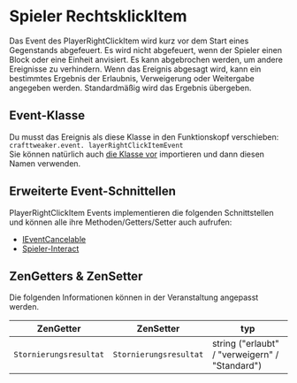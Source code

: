 # Spieler RechtsklickItem

Das Event des PlayerRightClickItem wird kurz vor dem Start eines Gegenstands abgefeuert. Es wird nicht abgefeuert, wenn der Spieler einen Block oder eine Einheit anvisiert. Es kann abgebrochen werden, um andere Ereignisse zu verhindern. Wenn das Ereignis abgesagt wird, kann ein bestimmtes Ergebnis der Erlaubnis, Verweigerung oder Weitergabe angegeben werden. Standardmäßig wird das Ergebnis übergeben.

## Event-Klasse
Du musst das Ereignis als diese Klasse in den Funktionskopf verschieben:  
`crafttweaker.event. layerRightClickItemEvent`  
Sie können natürlich auch [die Klasse vor](/AdvancedFunctions/Import/) importieren und dann diesen Namen verwenden.

## Erweiterte Event-Schnittellen
PlayerRightClickItem Events implementieren die folgenden Schnittstellen und können alle ihre Methoden/Getters/Setter auch aufrufen:

- [IEventCancelable](/Vanilla/Events/Events/IEventCancelable/)
- [Spieler-Interact](/Vanilla/Events/Events/PlayerInteract/)

## ZenGetters & ZenSetter
Die folgenden Informationen können in der Veranstaltung angepasst werden.

| ZenGetter              | ZenSetter              | typ                                            |
| ---------------------- | ---------------------- | ---------------------------------------------- |
| `Stornierungsresultat` | `Stornierungsresultat` | string ("erlaubt" / "verweigern" / "Standard") |
